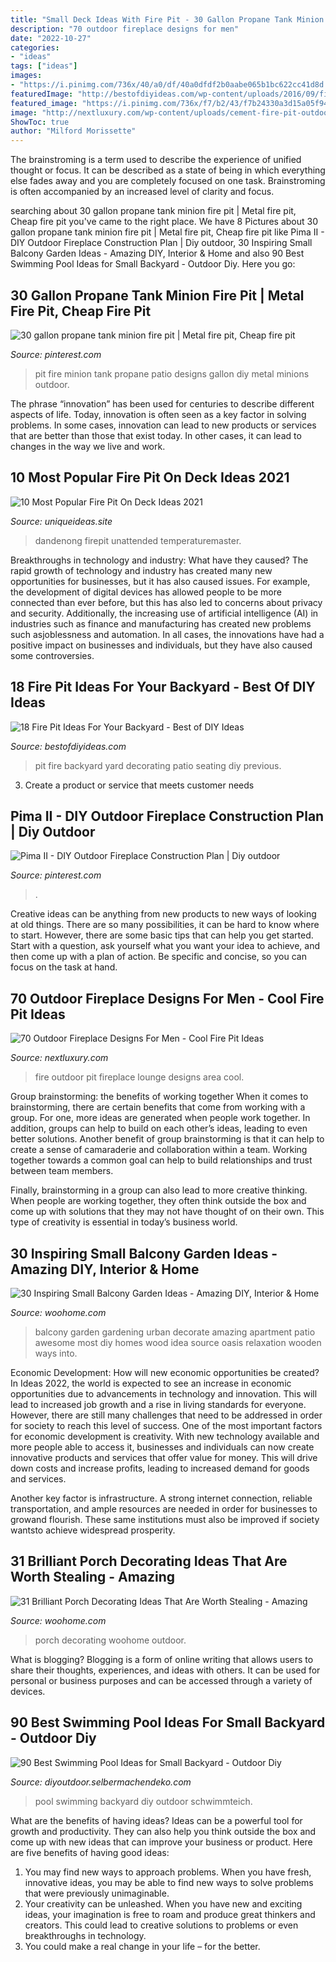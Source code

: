 ```yaml
---
title: "Small Deck Ideas With Fire Pit - 30 Gallon Propane Tank Minion Fire Pit"
description: "70 outdoor fireplace designs for men"
date: "2022-10-27"
categories:
- "ideas"
tags: ["ideas"]
images:
- "https://i.pinimg.com/736x/40/a0/df/40a0dfdf2b0aabe065b1bc622cc41d8d.jpg"
featuredImage: "http://bestofdiyideas.com/wp-content/uploads/2016/09/fire-pit-ideas-for-back-yard-seating-decorating.jpg"
featured_image: "https://i.pinimg.com/736x/f7/b2/43/f7b24330a3d15a05f941814a4e99fe47.jpg"
image: "http://nextluxury.com/wp-content/uploads/cement-fire-pit-outdoor-lounge-area.jpg"
ShowToc: true
author: "Milford Morissette"
---
```



The brainstroming is a term used to describe the experience of unified thought or focus. It can be described as a state of being in which everything else fades away and you are completely focused on one task. Brainstroming is often accompanied by an increased level of clarity and focus.

	

		
searching about 30 gallon propane tank minion fire pit | Metal fire pit, Cheap fire pit you've came to the right place. We have 8 Pictures about 30 gallon propane tank minion fire pit | Metal fire pit, Cheap fire pit like Pima II - DIY Outdoor Fireplace Construction Plan | Diy outdoor, 30 Inspiring Small Balcony Garden Ideas - Amazing DIY, Interior &amp; Home and also 90 Best Swimming Pool Ideas for Small Backyard - Outdoor Diy. Here you go:
		
    
## 30 Gallon Propane Tank Minion Fire Pit | Metal Fire Pit, Cheap Fire Pit

<img loading=lazy src="https://i.pinimg.com/736x/40/a0/df/40a0dfdf2b0aabe065b1bc622cc41d8d.jpg" onerror="this.onerror=null;this.src='https://tse4.mm.bing.net/th?id=OIP.ylOiygeWRbsbAZQLozTSPwHaNK&amp;pid=15.1';" alt="30 gallon propane tank minion fire pit | Metal fire pit, Cheap fire pit">

_Source: pinterest.com_

>pit fire minion tank propane patio designs gallon diy metal minions outdoor. 

	

The phrase “innovation” has been used for centuries to describe different aspects of life. Today, innovation is often seen as a key factor in solving problems. In some cases, innovation can lead to new products or services that are better than those that exist today. In other cases, it can lead to changes in the way we live and work.

    
## 10 Most Popular Fire Pit On Deck Ideas 2021

<img loading=lazy src="https://www.uniqueideas.site/wp-content/uploads/outdoor-deck-fire-pit-design-and-ideas-800x800.jpg" onerror="this.onerror=null;this.src='https://tse3.mm.bing.net/th?id=OIP.pCTmQVP4U6wyEuOmlMZIlAHaHa&amp;pid=15.1';" alt="10 Most Popular Fire Pit On Deck Ideas 2021">

_Source: uniqueideas.site_

>dandenong firepit unattended temperaturemaster. 

	

Breakthroughs in technology and industry: What have they caused?
The rapid growth of technology and industry has created many new opportunities for businesses, but it has also caused issues. For example, the development of digital devices has allowed people to be more connected than ever before, but this has also led to concerns about privacy and security. Additionally, the increasing use of artificial intelligence (AI) in industries such as finance and manufacturing has created new problems such asjoblessness and automation. In all cases, the innovations have had a positive impact on businesses and individuals, but they have also caused some controversies.

    
## 18 Fire Pit Ideas For Your Backyard - Best Of DIY Ideas

<img loading=lazy src="http://bestofdiyideas.com/wp-content/uploads/2016/09/fire-pit-ideas-for-back-yard-seating-decorating.jpg" onerror="this.onerror=null;this.src='https://tse4.mm.bing.net/th?id=OIP.SqqNAPofzkml5-95Ei9-7gHaLI&amp;pid=15.1';" alt="18 Fire Pit Ideas For Your Backyard - Best of DIY Ideas">

_Source: bestofdiyideas.com_

>pit fire backyard yard decorating patio seating diy previous. 

	

3. Create a product or service that meets customer needs

    
## Pima II - DIY Outdoor Fireplace Construction Plan | Diy Outdoor

<img loading=lazy src="https://i.pinimg.com/736x/f7/b2/43/f7b24330a3d15a05f941814a4e99fe47.jpg" onerror="this.onerror=null;this.src='https://tse2.mm.bing.net/th?id=OIP.ezS2o44AU4XOl3dwQKJzlwHaJ3&amp;pid=15.1';" alt="Pima II - DIY Outdoor Fireplace Construction Plan | Diy outdoor">

_Source: pinterest.com_

>. 

	

Creative ideas can be anything from new products to new ways of looking at old things. There are so many possibilities, it can be hard to know where to start. However, there are some basic tips that can help you get started. Start with a question, ask yourself what you want your idea to achieve, and then come up with a plan of action. Be specific and concise, so you can focus on the task at hand.

    
## 70 Outdoor Fireplace Designs For Men - Cool Fire Pit Ideas

<img loading=lazy src="http://nextluxury.com/wp-content/uploads/cement-fire-pit-outdoor-lounge-area.jpg" onerror="this.onerror=null;this.src='https://tse3.mm.bing.net/th?id=OIP.tslu44sKQHpFYZdCN1_MlQHaHa&amp;pid=15.1';" alt="70 Outdoor Fireplace Designs For Men - Cool Fire Pit Ideas">

_Source: nextluxury.com_

>fire outdoor pit fireplace lounge designs area cool. 

	

Group brainstorming: the benefits of working together
When it comes to brainstorming, there are certain benefits that come from working with a group. For one, more ideas are generated when people work together. In addition, groups can help to build on each other’s ideas, leading to even better solutions.
Another benefit of group brainstorming is that it can help to create a sense of camaraderie and collaboration within a team. Working together towards a common goal can help to build relationships and trust between team members.

Finally, brainstorming in a group can also lead to more creative thinking. When people are working together, they often think outside the box and come up with solutions that they may not have thought of on their own. This type of creativity is essential in today’s business world.

    
## 30 Inspiring Small Balcony Garden Ideas - Amazing DIY, Interior &amp; Home

<img loading=lazy src="http://www.woohome.com/wp-content/uploads/2014/04/Small-Balcony-Garden-ideas-30.jpg" onerror="this.onerror=null;this.src='https://tse3.mm.bing.net/th?id=OIP.HwafJTtPIH_8YCVUf01MCAHaJ4&amp;pid=15.1';" alt="30 Inspiring Small Balcony Garden Ideas - Amazing DIY, Interior &amp; Home">

_Source: woohome.com_

>balcony garden gardening urban decorate amazing apartment patio awesome most diy homes wood idea source oasis relaxation wooden ways into. 

	

Economic Development: How will new economic opportunities be created?
In Ideas 2022, the world is expected to see an increase in economic opportunities due to advancements in technology and innovation. This will lead to increased job growth and a rise in living standards for everyone. However, there are still many challenges that need to be addressed in order for society to reach this level of success. 
One of the most important factors for economic development is creativity. With new technology available and more people able to access it, businesses and individuals can now create innovative products and services that offer value for money. This will drive down costs and increase profits, leading to increased demand for goods and services.

Another key factor is infrastructure. A strong internet connection, reliable transportation, and ample resources are needed in order for businesses to growand flourish. These same institutions must also be improved if society wantsto achieve widespread prosperity.

    
## 31 Brilliant Porch Decorating Ideas That Are Worth Stealing - Amazing

<img loading=lazy src="http://www.woohome.com/wp-content/uploads/2015/01/small-porch-ideas-woohome-30.jpg" onerror="this.onerror=null;this.src='https://tse2.mm.bing.net/th?id=OIP.OqXbJYvFMseHvzW9VDlQHQHaLK&amp;pid=15.1';" alt="31 Brilliant Porch Decorating Ideas That Are Worth Stealing - Amazing">

_Source: woohome.com_

>porch decorating woohome outdoor. 

	

What is blogging?
Blogging is a form of online writing that allows users to share their thoughts, experiences, and ideas with others. It can be used for personal or business purposes and can be accessed through a variety of devices.

    
## 90 Best Swimming Pool Ideas For Small Backyard - Outdoor Diy

<img loading=lazy src="http://diyoutdoor.selbermachendeko.com/wp-content/uploads/2019/09/90-Best-Swimming-Pool-Ideas-for-Small-Backyard.jpg" onerror="this.onerror=null;this.src='https://tse3.mm.bing.net/th?id=OIP.FuJhZdKdhhVd3Dm8OMX1ygHaFO&amp;pid=15.1';" alt="90 Best Swimming Pool Ideas for Small Backyard - Outdoor Diy">

_Source: diyoutdoor.selbermachendeko.com_

>pool swimming backyard diy outdoor schwimmteich. 

	

What are the benefits of having ideas?
Ideas can be a powerful tool for growth and productivity. They can also help you think outside the box and come up with new ideas that can improve your business or product. Here are five benefits of having good ideas: 
1. You may find new ways to approach problems. When you have fresh, innovative ideas, you may be able to find new ways to solve problems that were previously unimaginable. 
2. Your creativity can be unleashed. When you have new and exciting ideas, your imagination is free to roam and produce great thinkers and creators. This could lead to creative solutions to problems or even breakthroughs in technology. 
3. You could make a real change in your life – for the better.

